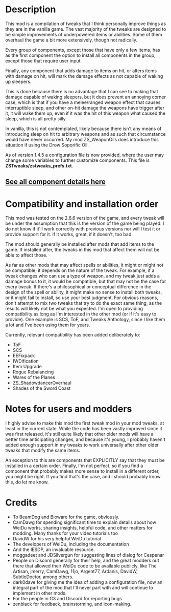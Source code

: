 # Description

This mod is a compilation of tweaks that I think personally improve things as they are in the vanilla game. The vast majority of the tweaks are designed to be simple improvements of underpowered items or abilities. Some of them overhaul the game a bit more extensively, though not radically.

Every group of components, except those that have only a few items, has as the first component the option to install all components in the group, except those that require user input.

Finally, any component that adds damage to items on hit, or alters items with damage on hit, will mark the damage effects as not capable of waking up sleepers.

This is done because there is no advantage that I can see to making that damage capable of waking sleepers, but it does prevent an annoying corner case, which is that if you have a melee/ranged weapon effect that causes interruptible sleep, and other on-hit damage the weapons have trigger after it, it will wake them up, even if it was the hit of this weapon what caused the sleep, which is all pretty silly.

In vanilla, this is not contemplated, likely because there isn't any means of introducing sleep on hit to arbitrary weapons and as such that circumstance would have never occurred. My mod ZS_WeaponOils does introduce this situation if using the Drow Soporific Oil.

As of version 1.4.5 a configuration file is now provided, where the user may change some variables to further customize components. This file is **ZSTweaks/zstweaks_prefs.txt**.

## [See all component details here](ZSTweaks/README.md)

# Compatibility and installation order

This mod was tested on the 2.6.6 version of the game, and every tweak will be under the assumption that this is the version of the game being played. I do not know if it'll work correctly with previous versions nor will I test it or provide support for it. If it works, great, if it doesn't, too bad.

The mod should generally be installed after mods that add items to the game. If installed after, the tweaks in this mod that affect them will not be able to affect those.

As far as other mods that may affect spells or abilities, it might or might not be compatible; it depends on the nature of the tweak. For example, if a tweak changes who can use a type of weapon, and my tweak just adds a damage bonus to it, it would be compatible, but that may not be the case for every tweak. If there's a philosophical or conceptual difference in the design of the spell or ability, it might make no sense to install both tweaks, or it might fail to install, so use your best judgment. For obvious reasons, don't attempt to mix two tweaks that try to do the exact same thing, as the results will likely not be what you expected. I'm open to providing compatibility as long as I'm interested in the other mod (or if it's easy to provide). One example is SCS, ToF, and Tweaks Anthology, since I like them a lot and I've been using them for years.

Currently, relevant compatibility has been added deliberately to:

- ToF
- SCS
- EEFixpack
- IWDification
- Item Upgrade
- Rogue Rebalancing
- Wares of the Planes
- ZS_ShadowdancerOverhaul
- Shades of the Sword Coast

# Notes for users and modders

I highly advise to make this mod the first tweak mod in your mod tweaks, at least in the current state. While the code has been vastly improved since it was first released, it's still quite likely that other older mods will have a better time anticipating changes, and because it's young, I probably haven't added enough support in my tweaks to work universally after other older tweaks that modify the same items.

An exception to this are components that EXPLICITLY say that they must be installed in a certain order. Finally, I'm not perfect, so if you find a component that probably makes more sense to install in a different order, you might be right. If you find that's the case, and I should probably know this, do let me know.

# Credits

- To BeamDog and Bioware for the game, obviously.
- CamDawg for spending significant time to explain details about how WeiDu works, sharing insights, helpful code, and other matters for modding. Many thanks for your video tutorials too
- DavidW for his very helpful WeiDu tutorial
- The developers of WeiDu, including the documentation
- And the IESDP, an invaluable resource.
- moggadeet and JDSilvergun for suggesting lines of dialog for Cespenar
- People on Discord generally for their help, and the great modders out there that allowed their WeiDu code to be available publicly, like The Artisan, jmerry, CamDawg, 11jo, Argent77, Ardanis, DavidW, SubtleDoctor, among others.
- dark0dave for giving me the idea of adding a configuration file, now an integral part of the mod that I'll never part with and will continue to implement in other mods.
- For the people in G3 and Discord for reporting bugs
- zenblack for feedback, brainstorming, and icon-making.
